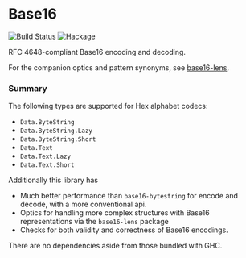# Base16

[![Build Status](https://travis-ci.com/emilypi/base16.svg?branch=master)](https://travis-ci.com/emilypi/base16)
[![Hackage](https://img.shields.io/hackage/v/base16.svg)](https://hackage.haskell.org/package/base16)

RFC 4648-compliant Base16 encoding and decoding.

For the companion optics and pattern synonyms, see [base16-lens](https://hackage.haskell.org/package/base16-lens).

### Summary

The following types are supported for Hex alphabet codecs:

- `Data.ByteString`
- `Data.ByteString.Lazy`
- `Data.ByteString.Short`
- `Data.Text`
- `Data.Text.Lazy`
- `Data.Text.Short`

Additionally this library has

- Much better performance than `base16-bytestring` for encode and decode, with a more conventional api.
- Optics for handling more complex structures with Base16 representations via the `base16-lens` package
- Checks for both validity and correctness of Base16 encodings.

There are no dependencies aside from those bundled with GHC.
